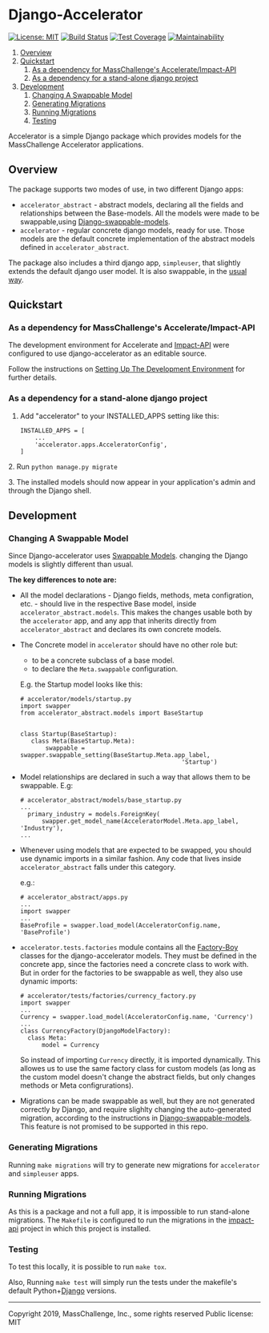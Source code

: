 # Django-Accelerator

 [![License: MIT](https://img.shields.io/badge/License-MIT-yellow.svg)](https://opensource.org/licenses/MIT)
[![Build Status](https://travis-ci.org/masschallenge/impact-api.svg?branch=development)](https://travis-ci.org/masschallenge/django-accelerator)
[![Test Coverage](https://api.codeclimate.com/v1/badges/2636b03b81f405b133f5/test_coverage)](https://codeclimate.com/github/masschallenge/django-accelerator/test_coverage)
[![Maintainability](https://api.codeclimate.com/v1/badges/2636b03b81f405b133f5/maintainability)](https://codeclimate.com/github/masschallenge/django-accelerator/maintainability)

1. [Overview](#overview)
2. [Quickstart](#quickstart)
   1. [As a dependency for MassChallenge's Accelerate/Impact-API](
  #as-a-dependency-for-masschallenges-accelerateimpact-api)
   2. [As a dependency for a stand-alone django project](
   #as-a-dependency-for-a-stand-alone-django-project)
3. [Development](#Development)
   1. [Changing A Swappable Model](#changing-a-swappable-model)
   2. [Generating Migrations](#generating-migrations)
   3. [Running Migrations](#running-migrations)
   4. [Testing](#testing)

Accelerator is a simple Django package which provides models for the
MassChallenge Accelerator applications.

## Overview

The package supports two modes of use, in two different Django apps:

- `accelerator_abstract` - abstract models, declaring all the fields
and relationships between the Base-models. All the models were made to
be swappable,using [Django-swappable-models](
https://github.com/wq/django-swappable-models).
- `accelerator` - regular concrete django models, ready for use. Those
models are the default concrete implementation of the abstract models
defined in `accelerator_abstract`.

The package also includes a third django app, `simpleuser`, that
slightly extends the default django user model. It is also swappable,
in the [usual way](
https://docs.djangoproject.com/en/2.0/topics/auth/customizing/#changing-to-a-custom-user-model-mid-project).


## Quickstart

### As a dependency for MassChallenge's Accelerate/Impact-API

The development environment for Accelerate and [Impact-API](
https://github.com/masschallenge/impact-api/) were configured to use
django-accelerator as an editable source.

Follow the instructions on [Setting Up The Development Environment](
https://github.com/masschallenge/standards/blob/master/setup_development_environment.md)
for further details.

### As a dependency for a stand-alone django project

1.  Add "accelerator" to your INSTALLED\_APPS setting like this:
    
        INSTALLED_APPS = [
            ...
            'accelerator.apps.AcceleratorConfig',
        ]

2\. Run `python manage.py migrate` 

3\. The installed models should now appear in your application's admin and
through the Django shell.

## Development

### Changing A Swappable Model

Since Django-accelerator uses [Swappable Models](
https://github.com/wq/django-swappable-models). changing the Django
models is slightly different than usual.

**The key differences to note are:**

- All the model declarations - Django fields, methods, meta configration,
etc. - should live in the respective Base model, inside 
`accelerator_abstract.models`. This makes the changes usable both
by the `accelerator` app, and any app that inherits directly
from `accelerator_abstract` and declares its own concrete models.
- The Concrete model in `accelerator` should have no other role
but:
   - to be a concrete subclass of a base model.
   - to declare the `Meta.swappable` configuration.
 
  E.g. the Startup model looks like this:
  ```
  # accelerator/models/startup.py
  import swapper
  from accelerator_abstract.models import BaseStartup
  
  
  class Startup(BaseStartup):
     class Meta(BaseStartup.Meta):
         swappable = swapper.swappable_setting(BaseStartup.Meta.app_label,
                                               'Startup')
  ```
- Model relationships are declared in such a way that allows them to 
be swappable. E.g:
  ```
  # accelerator_abstract/models/base_startup.py
  ...
    primary_industry = models.ForeignKey(
        swapper.get_model_name(AcceleratorModel.Meta.app_label, 'Industry'),  
  ...
  ```
- Whenever using models that are expected to be swapped, you should use
dynamic imports in a similar fashion. Any code that lives inside
`accelerator_abstract` falls under this category.
  
  e.g.:
  ```
  # accelerator_abstract/apps.py
  ...
  import swapper
  ...
  BaseProfile = swapper.load_model(AcceleratorConfig.name, 'BaseProfile')
  ```
- `accelerator.tests.factories` module contains all the [Factory-Boy](
http://factoryboy.readthedocs.io/en/latest/) classes for the
django-accelerator models. They must be defined in the concrete
app, since the factories need a concrete class to work with. But in order
for the factories to be swappable as well, they also use dynamic imports:
  ```
  # accelerator/tests/factories/currency_factory.py
  import swapper
  ...
  Currency = swapper.load_model(AcceleratorConfig.name, 'Currency')
  ...
  class CurrencyFactory(DjangoModelFactory):
    class Meta:
        model = Currency
  ```
  So instead of importing `Currency` directly, it is imported dynamically.
  This allowes us to use the same factory class for custom models (as
  long as the custom model doesn't change the abstract fields, but
  only changes methods or Meta configrurations).
- Migrations can be made swappable as well, but they are not
generated correctly by Django, and require slighlty changing the 
auto-generated migration, according to the instructions in
[Django-swappable-models](https://github.com/wq/django-swappable-models).
This feature is not promised to be supported in this repo.

### Generating Migrations

Running `make migrations` will try to generate new migrations
for `accelerator` and `simpleuser` apps.


### Running Migrations

As this is a package and not a full app, it is impossible
to run stand-alone migrations. The `Makefile` is configured
to run the migrations in the [impact-api](
https://github.com/masschallenge/impact-api/) project in
which this project is installed.

### Testing

To test this locally, it is possible to run `make tox`.

Also, Running `make test` will simply run the tests
under the makefile's default Python+[Django](
https://github.com/masschallenge/django-accelerator/blob/development/Makefile#L94)
versions.

---
Copyright 2019, MassChallenge, Inc., some rights reserved
Public license: MIT
